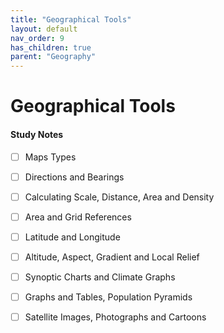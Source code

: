 ```yaml
---
title: "Geographical Tools"
layout: default
nav_order: 9
has_children: true
parent: "Geography"
---
```


# Geographical Tools

#### Study Notes

- [ ] Maps Types
- [ ] Directions and Bearings
- [ ] Calculating Scale, Distance, Area and Density
- [ ] Area and Grid References
- [ ] Latitude and Longitude
- [ ] Altitude, Aspect, Gradient and Local Relief
- [ ] Synoptic Charts and Climate Graphs
- [ ] Graphs and Tables, Population Pyramids
- [ ] Satellite Images, Photographs and Cartoons

